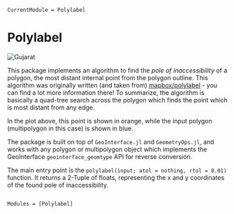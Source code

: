 ```@meta
CurrentModule = Polylabel
```

# Polylabel

![Gujarat](https://user-images.githubusercontent.com/32143268/214836992-7ff8b5d6-1a15-4655-a13d-bb12c04b4ce1.png)

This package implements an algorithm to find the _pole of inaccessibility_ of a polygon, the most distant internal point from the polygon outline.  This algorithm was originally written (and taken from) [mapbox/polylabel](https://github.com/mapbox/polylabel) - you can find a lot more information there!  To summarize, the algorithm is basically a quad-tree search across the polygon which finds the point which is most distant from any edge.  

In the plot above, this point is shown in orange, while the input polygon (multipolygon in this case) is shown in blue. 

The package is built on top of `GeoInterface.jl` and `GeometryOps.jl`, and works with any polygon or multipolygon object which implements the GeoInterface `geointerface_geomtype` API for reverse conversion.  

The main entry point is the `polylabel(input; atol = nothing, rtol = 0.01)` function.  It returns a 2-Tuple of floats, representing the x and y coordinates of the found pole of inaccessibility.

```@index
```

```@autodocs
Modules = [Polylabel]
```
